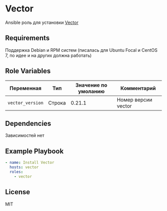 Vector
=========

Ansible роль для установки [Vector](https://vector.dev)

Requirements
------------

Поддержка Debian и RPM систем (писалась для Ubuntu Focal и CentOS 7, по идее и на других должна работать)

Role Variables
--------------

| Переменная | Тип | Значение по умоланию | Комментарий |
| --- | --- | --- | --- |
| `vector_version` | Строка | 0.21.1 | Номер версии vector |

Dependencies
------------

Зависимостей нет

Example Playbook
----------------

```yml
- name: Install Vector
  hosts: vector
  roles:
    - vector
```

License
-------

MIT
